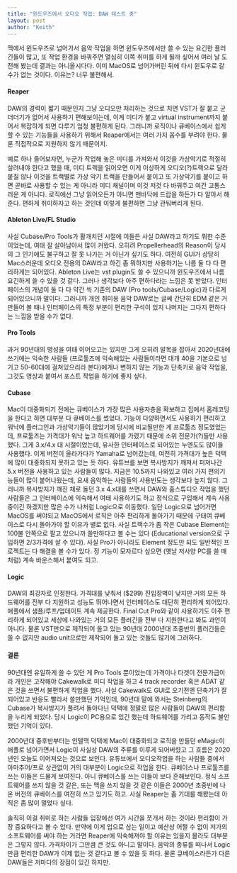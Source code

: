 ```yaml
---
title: "윈도우즈에서 오디오 작업: DAW 테스트 중"
layout: post
author: "Keith"
---
```


맥에서 윈도우즈로 넘어가서 음악 작업을 하면 윈도우즈에서만 쓸 수 있는 요긴한 플러긴들이 많고, 또 작업 환경을 바꿔주면 열심히 이쪽 취미를 하게 될까 싶어서 여러 날 도전해 봤는데 결과는 아니올시다다. 이미 MacOS로 넘어가버린 뒤에 다시 윈도우로 갈 수가 없는 것이다. 이유는? 너무 불편해서.

#### Reaper

DAW의 경력이 짧기 때문인지 그냥 오디오만 처리하는 것으로 치면 VST가 잘 붙고 군더더기가 없어서 사용하기 편해보이는데, 이게 미디가 붙고 virtual instrument까지 붙어서 복잡하게 되면 다루기 엄청 불편하게 된다. 그러니까 로직이나 큐베이스에서 쉽게 할 수 있는 기능들을 사용하기 위해서 Reaper에서는 여러 가지 꼼수를 부려야 한다. 물론 직접적으로 지원하지 않기 때문이지. 

예로 하나 들어보자면, 누군가 작업해 놓은 미디를 가져와서 이것을 가상악기로 적절히 살려내야 한다고 했을 때, 미디 트랙을 읽어오면 이게 이상하게 오디오(?)트랙으로 달라붙질 않나 이것을 트랙별로 가상 악기 트랙을 만들어서 붙이고 또 가상악기를 붙이고 하면 곧바로 사용할 수 있는 게 아니라 미디 채널이며 이것 저것 다 바꿔주고 여간 고통스러운 게 아니다. 로직에선 그냥 읽어오든가 아니면 맨바닥에 드랍을 하든가 다 알아서 해준다. 편하게 취미하자고 하는 것인데 이렇게 불편하면 그냥 관둬버리게 된다. 

#### Ableton Live/FL Studio

사실 Cubase/Pro Tools가 활개치던 시절에 이들은 사실 DAW라고 하기도 뭐한 수준이었는데, 여태 잘 살아남아서 많이 커왔다. 오히려 Propellerhead의 Reason이 당시의 그 인기에도 불구하고 잘 못 나가는 거 아닌가 싶기도 하다. 여전히 GUI가 상당히 Mac스러운데 오디오 전용의 DAW라고 하긴 좀 뭐하지만 사용하기는 나름 둘 다 다 편리하게는 되어있다. Ableton Live는 vst plugin도 쓸 수 있으니까 윈도우즈에서 나름 요긴하게 쓸 수 있을 것 같다. 그러나 생각보다 아주 편하다라는 느낌은 못 받았다. 인터페이스의 개념이 둘 다 다 약간 씩 기존의 DAW (Pro tools/Cubase/Logic)과 다르게 되어있으니까 말이다. 그러니까 개인 취미용 음악 DAW로는 글쎄 간단히 EDM 같은 거 만들어 볼 때나 인터페이스의 특정 부분이 편리한 구석이 있지 나머지는 그다지 편하다는 느낌을 받을 수가 없다. 

#### Pro Tools

과거 90년대의 명성을 여태 이어오고는 있지만 그게 오히려 발목을 잡아서 2020년대에 쓰기에는 익숙한 사람들 (프로툴즈에 익숙해있는 사람들이라면 대개 40을 기본으로 넘기고 50-60대에 걸쳐있으리라 본다)에게나 변하지 않는 기능과 단축키로 음악 작업을, 그것도 영상과 붙여서 포스트 작업을 하기에 좋지 싶다.

#### Cubase

Mac이 대중화되기 전에는 큐베이스가 가장 많은 사용자층을 확보하고 집에서 홈레코딩을 한다고 하면 대부분 다 큐베이스를 썼었다. 기능이 다양하면서도 사용하기 편리하고 워낙에 플러그인과 가상악기들이 많았기에 당시에 비교될만한 게 프로툴즈 정도였었는데, 프로툴즈는 가격대가 워낙 높고 하드웨어를 가렸기 때문에 소위 전문가(?)들만 사용했다. 그게 3.x/4.x 대 시절이었는데, 유사한 인터페이스로 되어있는 누엔도도 많이들 사용했다. 이게 버전이 올라가다가 Yamaha로 넘어갔는데, 여전히 가격대가 높은 덕택에 많이 대중화되지 못하고 있는 듯 하다. 유튜브를 보면 복사방지가 깨져서 퍼져나간 5.x 버전을 사용하고 있는 사람들이 많다. 지금은 10.5까지 나와있고 여러 가지 편의기능들이 많이 붙어나왔는데, 요새 음악하는 사람들의 사용빈도는 생각보다 높지 않다. 그러니까 복사방지가 깨진 채로 돌던 3.x 4.x대를 쓰면서 DAW와 홈스튜디오 작업을 했던 사람들은 그 인터페이스에 익숙해서 여태 사용하기도 하고 정식으로 구입해서 계속 사용중이긴 하겠지만 많은 수가 나처럼 Logic으로 이동했다. 일단 Logic으로 넘어가면 MacOS를 써야되고 MacOS에서 로직은 아주 편리하게 돌아가기 때문에 구태여 큐베이스로 다시 돌아가야 할 이유가 별로 없다. 사실 트랙수가 좀 작은 Cubase Element는 100불 안쪽으로 팔고 있으니까 쓸만하다고 볼 수는 있다 (Educational version으로 구입하면 2/3가격에 살 수 있다). 사실 Pro가 아니라도 Element 정도만 되도 일반적인 프로젝트는 다 해결을 볼 수가 있다. 정 기능이 모자르다 싶으면 (옛날 저사양 PC를 쓸 때 처럼) 계속 바운스해서 붙여도 되고. 

#### Logic

DAW의 최강자로 인정한다. 가격대를 낮춰서 ($299) 진입장벽이 낮지만 거의 모든 하드웨어를 전부 다 지원하고 성능도 뛰어나면서 인터페이스도 대단히 편리하게 되어있다. 애플에서 샘플/루프/업데이트 계속 제공한다. Final Cut Pro와 같이 사용하기도 아주 편리하게 되어있고 세상에 나와있는 거의 모든 플러긴을 전부 다 지원한다고 봐도 과언이 아니다. 물론 VST만으로 제작되어 돌고 있는 90년대 2000년대 초중반의 플러긴들은 쓸 수 없지만 audio unit으로만 제작되어 돌고 있는 것들도 많기에 그러하다. 

#### 결론

90년대엔 유일하게 쓸 수 있던 게 Pro Tools 뿐이었는데 가격이나 타겟이 전문가급이라 개인은 고작해야 Cakewalk로 미디 작업을 하고 4 track recorder 혹은 ADAT 같은 것을 쓰면서 불편하게 작업을 했다. 사실 Cakewalk도 GUI로 오기전엔 단축기가 잘 되어있고 반응도 빨라서 쓸만했던 기억인데, 90년대 말에 와서는 Steinberg의 Cubase가 복사방지가 풀려서 돌아다닌 덕택에 정말로 많은 사람들이 DAW의 편리함을 누리게 되었다. 당시 Logic이 PC용으로 있긴 했는데 하드웨어를 가리고 동작도 불안했던 기억이 있다. 

2000년대 중후반부터는 인텔맥 덕택에 Mac이 대중화되고 로직을 만들던 eMagic이 애플로 넘어가면서 Logic이 사실상 DAW의 주류를 이루게 되어버렸고 그 흐름은 2020년인 오늘도 이어져오는 것으로 보인다. 유튜브에서 오디오작업을 하는 사람들 중에서 아마추어/프로 상관없이 거의 대부분이 Logic으로 작업을 한다. 큐베이스나 프로툴즈를 쓰는 이들은 드물게 보여진다. 아니 큐베이스를 쓰는 이들이 보다 흔해보인다. 정식 소프트웨어를 쓰지 않을 것 같은, 또는 맥을 쓰지 않을 것 같은 이들은 2000년 초중반에 나온 버전의 큐베이스를 여전히 쓰고 있기도 하고. 사실 Reaper는 좀 기대를 해봤는데 아직은 좀 많이 멀었다 싶다. 

솔직히 이걸 취미로 하는 사람들 입장에선 여가 시간을 쪼개서 하는 것이라 편리함이 가장 중요하다고 볼 수 있다. 만약에 이게 업으로 삼는 일이고 예산상 어쩔 수 없이 저가의 소프트웨어를 써야 하는 거라면 Reaper에 익숙해져야 할 이유는 있을지 몰라도 대부분은 그렇지 않다. 가격차이가 그만큼 큰 것도 아니고 말이다. 음악의 종류를 떠나서 Logic만큼 편리한 DAW가 이제 없는 것 같다고 볼 수 있을 듯 하다. 물론 큐베이스라든가 다른 DAW들은 저마다의 장점이 있긴 하지만. 